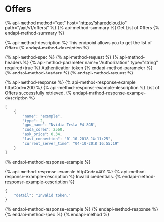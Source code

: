 # Offers

{% api-method method="get" host="https://sharedcloud.io" path="/api/v1/offers/" %}
{% api-method-summary %}
Get List of Offers
{% endapi-method-summary %}

{% api-method-description %}
This endpoint allows you to get the list of Offers
{% endapi-method-description %}

{% api-method-spec %}
{% api-method-request %}
{% api-method-headers %}
{% api-method-parameter name="Authorization" type="string" required=true %}
Authentication token
{% endapi-method-parameter %}
{% endapi-method-headers %}
{% endapi-method-request %}

{% api-method-response %}
{% api-method-response-example httpCode=200 %}
{% api-method-response-example-description %}
List of Offers successfully retrieved.
{% endapi-method-response-example-description %}

```javascript
[
    {
        "name": "example",
        "type": 2,
        "gpu_name": "Nvidia Tesla P4 8GB",
        "cuda_cores": 2560,
        "ask_price": 0.34,
        "last_connection": "01-10-2018 18:11:25",
        "current_server_time": "04-10-2018 16:55:19"
    }
]
```
{% endapi-method-response-example %}

{% api-method-response-example httpCode=401 %}
{% api-method-response-example-description %}
Invalid credentials.
{% endapi-method-response-example-description %}

```javascript
{
    "detail": "Invalid token."
}
```
{% endapi-method-response-example %}
{% endapi-method-response %}
{% endapi-method-spec %}
{% endapi-method %}

